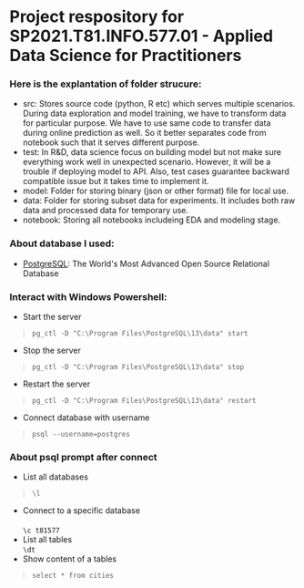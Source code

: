 # Project respository for SP2021.T81.INFO.577.01 - Applied Data Science for Practitioners

### Here is the explantation of folder strucure:
- src: Stores source code (python, R etc) which serves multiple scenarios. During data exploration and model training, we have to transform data for particular purpose. We have to use same code to transfer data during online prediction as well. So it better separates code from notebook such that it serves different purpose.
- test: In R&D, data science focus on building model but not make sure everything work well in unexpected scenario. However, it will be a trouble if deploying model to API. Also, test cases guarantee backward compatible issue but it takes time to implement it.
- model: Folder for storing binary (json or other format) file for local use.
- data: Folder for storing subset data for experiments. It includes both raw data and processed data for temporary use.
- notebook: Storing all notebooks includeing EDA and modeling stage.

### About database I used:
- [PostgreSQL](https://www.postgresql.org/): The World's Most Advanced Open Source Relational Database

### Interact with Windows Powershell:
- Start the server
>`pg_ctl -D "C:\Program Files\PostgreSQL\13\data" start`
- Stop the server
>`pg_ctl -D "C:\Program Files\PostgreSQL\13\data" stop`
- Restart the server
>`pg_ctl -D "C:\Program Files\PostgreSQL\13\data" restart`    
- Connect database with username
>`psql --username=postgres`

### About psql prompt after connect
- List all databases
>`\l`
- Connect to a specific database
<br/><br/>`\c t81577`
- List all tables
<br/>`\dt`
- Show content of a tables
>`select * from cities`
    

